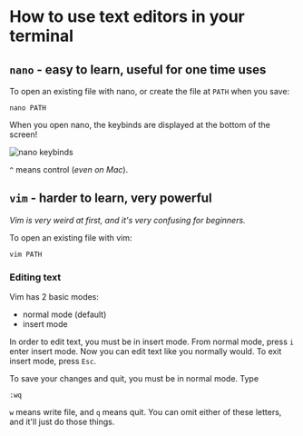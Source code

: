 # How to use text editors in your terminal

## `nano` - easy to learn, useful for one time uses

To open an existing file with nano, or create the file at `PATH` when you save:

```
nano PATH
```

When you open nano, the keybinds are displayed at the bottom of the screen!

![nano keybinds](nano-screenshot.png)

`^` means control (_even on Mac_).

## `vim` - harder to learn, very powerful

_Vim is very weird at first, and it's very confusing for beginners._

To open an existing file with vim:

```
vim PATH
```

### Editing text

Vim has 2 basic modes:

-   normal mode (default)
-   insert mode

In order to edit text, you must be in insert mode. From normal mode, press `i`
enter insert mode. Now you can edit text like you normally would. To exit insert
mode, press `Esc`.

To save your changes and quit, you must be in normal mode. Type

```
:wq
```

`w` means write file, and `q` means quit. You can omit either of these letters,
and it'll just do those things.
